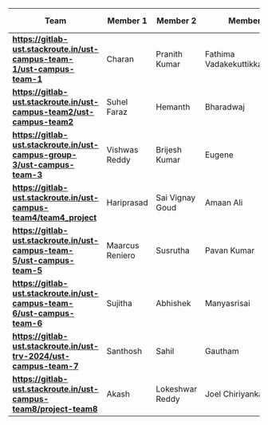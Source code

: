 | **Team**                                                                  | **Member 1**    | **Member 2**    | **Member 3**                   | **Member 4**         |
| ------------------------------------------------------------------------- | --------------- | --------------- | ------------------------------ | -------------------- |
| **https://gitlab-ust.stackroute.in/ust-campus-team-1/ust-campus-team-1**  | Charan          | Pranith Kumar   | Fathima Vadakekuttikkattuthara | Gokul Sree           |
| **https://gitlab-ust.stackroute.in/ust-campus-team2/ust-campus-team2**    | Suhel Faraz     | Hemanth         | Bharadwaj                      | Sahithi              |
| **https://gitlab-ust.stackroute.in/ust-campus-group-3/ust-campus-team-3** | Vishwas Reddy   | Brijesh Kumar   | Eugene                         | Deepak               |
| **https://gitlab-ust.stackroute.in/ust-campus-team4/team4_project**       | Hariprasad      | Sai Vignay Goud | Amaan Ali                      | Anup, Rakesh         |
| **https://gitlab-ust.stackroute.in/ust-campus-team-5/ust-campus-team-5**  | Maarcus Reniero | Susrutha        | Pavan Kumar                    | Shrinivas Dhanwant   |
| **https://gitlab-ust.stackroute.in/ust-campus-team-6/ust-campus-team-6**  | Sujitha         | Abhishek        | Manyasrisai                    | Megha                |
| **https://gitlab-ust.stackroute.in/ust-trv-2024/ust-campus-team-7**       | Santhosh        | Sahil           | Gautham                        | Chandra Lokesh Chary |
| **https://gitlab-ust.stackroute.in/ust-campus-team8/project-team8**       | Akash           | Lokeshwar Reddy | Joel Chiriyankandath           | Yamini               |
